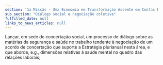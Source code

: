 ```yaml
---
section: '1a Missão - Uma Economia em Transformação Assente em Contas Equilibradas'
sub_section: "Diálogo social e negociação coletiva"
fulfilled_date: null
links_to_news_articles: null
---
```


Lançar, em sede de concertação social, um processo de diálogo sobre as matérias da segurança e saúde no trabalho tendente à negociação de um acordo de concertação que suporte a Estratégia plurianual nesta área, e que aborde, e.g., dimensões relativas à saúde mental no quadro das relações laborais;